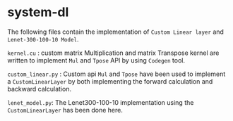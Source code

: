 # system-dl

The following files contain the implementation of ```Custom Linear layer``` and ```Lenet-300-100-10 Model```. 


```kernel.cu``` : custom matrix Multiplication and matrix Transpose kernel are written to implement ```Mul``` and ```Tpose``` API by using ```Codegen``` tool.

```custom_linear.py``` : Custom api ```Mul``` and ```Tpose``` have been used to implement a ```CustomLinearLayer``` by both implementing the forward calculation and backward calculation. 

```lenet_model.py```: The Lenet300-100-10 implementation using the ```CustomLinearLayer``` has been done here. 



